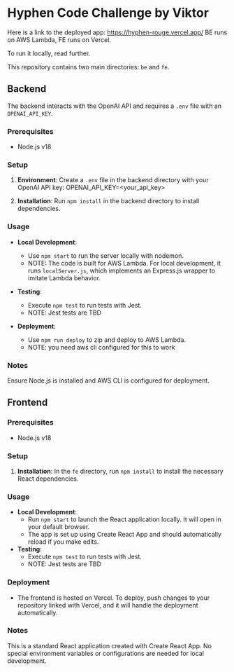 # Hyphen Code Challenge by Viktor

Here is a link to the deployed app: https://hyphen-rouge.vercel.app/
BE runs on AWS Lambda, FE runs on Vercel.

To run it locally, read further.

This repository contains two main directories: `be` and `fe`.
## Backend

The backend interacts with the OpenAI API and requires a `.env` file with an `OPENAI_API_KEY`.

### Prerequisites

- Node.js v18

### Setup

1. **Environment**: Create a `.env` file in the backend directory with your OpenAI API key:
   OPENAI_API_KEY=<your_api_key>


2. **Installation**: Run `npm install` in the backend directory to install dependencies.

### Usage

- **Local Development**:
    - Use `npm start` to run the server locally with nodemon.
    - NOTE: The code is built for AWS Lambda. For local development, it runs `localServer.js`, which implements an Express.js wrapper to imitate Lambda behavior.

- **Testing**:
    - Execute `npm test` to run tests with Jest.
    - NOTE: Jest tests are TBD

- **Deployment**:
    - Use `npm run deploy` to zip and deploy to AWS Lambda.
    - NOTE: you need aws cli configured for this to work
### Notes

Ensure Node.js is installed and AWS CLI is configured for deployment.

## Frontend

### Prerequisites

- Node.js v18

### Setup

1. **Installation**: In the `fe` directory, run `npm install` to install the necessary React dependencies.

### Usage

- **Local Development**:
    - Run `npm start` to launch the React application locally. It will open in your default browser.
    - The app is set up using Create React App and should automatically reload if you make edits.
- **Testing**:
    - Execute `npm test` to run tests with Jest.
    - NOTE: Jest tests are TBD

### Deployment

- The frontend is hosted on Vercel. To deploy, push changes to your repository linked with Vercel, and it will handle the deployment automatically.

### Notes

This is a standard React application created with Create React App. No special environment variables or configurations are needed for local development.
